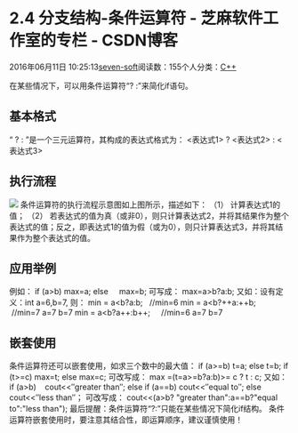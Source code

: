 
# 2.4 分支结构-条件运算符 -  芝麻软件工作室的专栏 - CSDN博客


2016年06月11日 10:25:13[seven-soft](https://me.csdn.net/softn)阅读数：155个人分类：[C++																](https://blog.csdn.net/softn/article/category/6266511)



在某些情况下，可以用条件运算符“?
 :”来简化if语句。
## 基本格式
“ ? : ”是一个三元运算符，其构成的表达式格式为：
<表达式1> ? <表达式2> : <表达式3>
## 执行流程
![](http://www.weixueyuan.net/uploads/allimg/121225/1-121225135024X8.gif)
条件运算符的执行流程示意图如上图所示，描述如下：
（1） 计算表达式1的值；
（2） 若表达式的值为真（或非0），则只计算表达式2，并将其结果作为整个表达式的值；反之，即表达式1的值为假（或为0），则只计算表达式3，并将其结果作为整个表达式的值。
## 应用举例
例如：
if (a>b) max=a;
else     max=b;
可写成：
max=a>b?a:b;
又如：设有定义：int a=6,b=7, 则：
min = a<b?a:b;   //min=6
min = a<b?++a:++b;    //min=7 a=7 b=7
min = a<b?a++:b++;     //min=6 a=7 b=7
## 嵌套使用
条件运算符还可以嵌套使用，如求三个数中的最大值：
if (a>=b) t=a; else t=b;
if (t>=c) max=t; else max=c;
可改写成：
max =(t=a>=b?a:b)>= c ? t : c;
又如：
if (a>b)    cout<<″greater than″;
else if (a==b) cout<<″equal to″;
else      cout<<″less than″；
可改写成：
cout<<(a>b? "greater than":a==b?"equal to":"less than");
最后提醒：条件运算符“?:”只能在某些情况下简化if结构。
条件运算符嵌套使用时，要注意其结合性，即运算顺序，建议谨慎使用！

